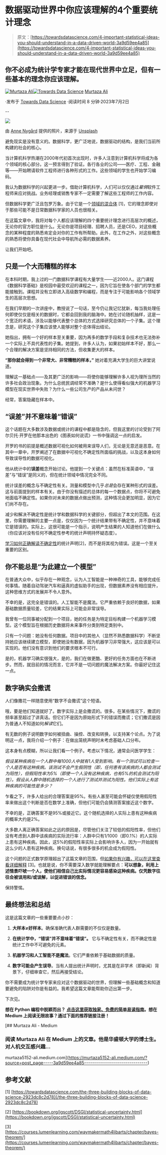 # 数据驱动世界中你应该理解的4个重要统计理念

> 原文：[https://towardsdatascience.com/4-important-statistical-ideas-you-should-understand-in-a-data-driven-world-3a9d59ee4a85](https://towardsdatascience.com/4-important-statistical-ideas-you-should-understand-in-a-data-driven-world-3a9d59ee4a85)

## 你不必成为统计学专家才能在现代世界中立足，但有一些基本的理念你应该理解。

[](https://murtaza5152-ali.medium.com/?source=post_page-----3a9d59ee4a85--------------------------------)[![Murtaza Ali](../Images/2aecff50999761022af29f9b30e2f925.png)](https://murtaza5152-ali.medium.com/?source=post_page-----3a9d59ee4a85--------------------------------)[](https://towardsdatascience.com/?source=post_page-----3a9d59ee4a85--------------------------------)[![Towards Data Science](../Images/a6ff2676ffcc0c7aad8aaf1d79379785.png)](https://towardsdatascience.com/?source=post_page-----3a9d59ee4a85--------------------------------) [Murtaza Ali](https://murtaza5152-ali.medium.com/?source=post_page-----3a9d59ee4a85--------------------------------)

·发布于 [Towards Data Science](https://towardsdatascience.com/?source=post_page-----3a9d59ee4a85--------------------------------) ·阅读时间 8 分钟·2023年7月2日

--

![](../Images/e0630fdccea81f3f8352110093e0e812.png)

由 [Anne Nygård](https://unsplash.com/@polarmermaid?utm_source=medium&utm_medium=referral) 提供的照片，来源于 [Unsplash](https://unsplash.com/?utm_source=medium&utm_medium=referral)

避免现实是没有意义的。数据科学，更广泛地说，数据驱动的结构，是我们当前所构建的社会的核心。

当计算机科学热潮在2000年代初首次出现时，许多人注意到计算机科学将成为各个领域的核心部分。这一预言得到了验证。各行各业的公司——医疗、工程、金融等——开始聘请软件工程师进行各种形式的工作。这些领域的学生也开始学习编码。

我认为数据科学的兴起更进一步。借助计算机科学，人们可以仅仅通过*雇佣*软件工程师来应对挑战。业务经理或销售专家不一定需要了解这些工程师的工作内容。

但数据科学更广泛且包罗万象。由于它是一个[领域的混合体](/the-three-building-blocks-of-data-science-2923dc8c2d78) [1]，它的理念即使对于那些可能不是日常数据科学家的人员也很相关。

在这篇文章中，我将对每个人都应该理解的四个重要统计理念进行高层次的概述，无论你的官方职位是什么。无论你是项目经理、招聘人员，还是CEO，对这些概念的某种程度的熟悉肯定会对你的工作有所帮助。此外，在工作之外，对这些概念的熟悉将使你具备在现代社会中导航所必需的数据素养。

让我们开始吧。

## 只是一个大而糟糕的样本

在本科时期，我上过的一门数据科学课程有大量学生——近2000人。这门课程《数据科学基础》是校园中最受欢迎的课程之一，因为它旨在使各个部门的学生都能接触到。课程并没有立即进入高级数学和编程，而是专注于可能影响各个领域学生的高层次思想。

在我们早期的一次讲座中，教授说了一句话，至今仍让我记忆犹新，每当我处理任何即使仅仅是相关的数据时，它都会回到我的脑海中。她在讨论随机抽样，这是一个宽泛的术语，涉及以能够代表整个总体的方式选择研究总体的一个子集。这个理念是，研究这个子集应该使人能够对整个总体得出结论。

她指出，拥有一个好的样本至关重要，因为再多的数学手段和复杂技术也无法弥补一个实际上不具代表性的子集。她提到，许多人认为，如果初始样本不好，那么一个合理的解决方案是坚持相同的方法，但收集更大的样本。

**“那你就会得到一个非常大、非常糟糕的样本，”** 她对着充满大学生的巨大讲堂说道。

理解这一基础点——及其更广泛的影响——将使你能够理解许多人视为理所当然的许多社会政治现象。为什么总统民调经常不准确？是什么使得看似强大的机器学习模型在现实世界中失败？为什么一些公司生产的产品从未问世？

经常，答案隐藏在样本中。

## “误差”并不意味着“错误”

这个话题在大多数涉及数据或统计的课程中都是隐含的，但我这里的讨论受到了阿尔贝托·开罗在他那本出色的《图表如何说谎》一书中强调这一点的启发。

开罗的书的前提是概述数据可视化如何被用来误导人们，无论是无意还是恶意。在其中一章中，开罗阐述了在数据中可视化不确定性所面临的挑战，以及这本身如何导致误导性的数据可视化。

他从统计中的**误差**概念开始讨论。他提到一个关键点：虽然在标准英语中，“误差”与“错误”是同义的，但在统计领域中情况完全不同。

统计误差的概念与不确定性有关。测量和模型中几乎*总是*会存在某种形式的误差。这与前面提到的样本有关。由于你没有描述的总体的每一个数据点，你将不可避免地面临不确定性。如果你对未来的数据点做出预测，这种情况会更加明显，因为它们尚不存在。

减少和解决不确定性是统计学和数据科学的关键部分，但超出了本文的范围。在这里，你需要理解的主要一点是，仅仅因为一个统计结果带有不确定性，并不意味着它是错误的。实际上，这很可能是一个指示，说明产生结果的人知道他们在做什么（你应该对没有任何不确定性参考的统计声明持怀疑态度）。

[学习如何正确解读不确定性](https://bookdown.org/jgscott/DSGI/statistical-uncertainty.html)的统计声明[2]，而不是将其视为错误。这是一个至关重要的区别。

## 你不能总是“为此建立一个模型”

在普通大众中，似乎存在一种观念，认为人工智能是一种神奇的工具，能够完成任何事情。随着自动驾驶汽车和逼真的虚拟助手的出现，但数据素养没有相应提升，这种思维方式的发展并不令人意外。

不幸的是，这完全是错误的。人工智能不是魔法。它严重依赖于良好的数据，如果基础数据质量较差，它的结果实际上可能会非常误导。

我曾有一位同事被分配到一个项目，她的任务是为特定目标构建一个机器学习模型。这个模型旨在根据历史数据将未来事件分类到特定类别中。

只有一个问题：她没有任何数据。项目中的其他人（显然不熟悉数据科学）不断坚持她应该继续建立模型，即使她没有数据，因为机器学习非常强大，这应该是可以实现的。他们没有意识到他们的要求根本不可行。

是的，机器学习确实很强大，是的，我们在做更酷、更好的任务方面也在不断进步。然而，就目前的情况而言，它并不是一切问题的魔法解决方案。你最好记住这一点。

## 数字确实会撒谎

人们像撒花一样随意使用“数字不会撒谎”这个短语。

哦，要是他们知道就好了。数字实际上是会撒谎的。很多。在某些情况下，撒谎的频率甚至超过了讲真话。但它们不是因为原始形式下的错误而撒谎；它们撒谎是因为普通人不知道如何*解读*它们。

有无数的例子说明数字如何被扭曲、操控、改变和转换，以支持某个论点。为了说明这一点，我将介绍一个例子：在做出笼统声明时未考虑基础人口分布。

这本身有点模糊，所以让我们看一个例子。考虑以下情况，通常会问医学学生：

*假设某种疾病在一个人群中每1000人中就有1人受到影响。有一个测试可以检查一个人是否有这种疾病。该测试不会产生假阴性（即，任何患有该疾病的人都会测试为阳性），但假阳性率为5%（即使一个人没有这种疾病，也有5%的机会测试为阳性）。假设从人群中随机选择的一个人进行了测试并测试为阳性。他们实际上有这种疾病的可能性是多少？*

乍看之下，许多人给出的合理答案是95%。有些人甚至可能会怀疑仅使用假阳性率来做出这个判断是否在数学上准确，但他们可能仍会猜测答案接近这个数字。

不幸的是，正确答案不是95%或接近它。这个随机选择的人实际上患有这种疾病的概率大约是2%。

大多数人离正确答案如此之远的原因是，尽管他们关注了较低的假阳性率，但他们没有考虑到人群中该疾病的实际流行率：人群中只有1/1000（即0.1%）的人实际上患有这种疾病。因此，这5%的假阳性率实际上会影响许多人，因为一开始就有这么少的人患有这种疾病。换句话说，有很多很多的机会成为假阳性。

这个问题的正式数学原理超出了这篇文章的范围，但[如果你有兴趣，可以在这里查看详细解释](https://courses.lumenlearning.com/waymakermath4libarts/chapter/bayes-theorem/) [3]。也就是说，你不需要深入数学就能理解要点：**可以想象，利用上述情景吓唬一个人，使他们相信自己比实际情况更容易感染这种疾病。仅凭数字往往会被误用和/或误解，以促进错误的信念。**

保持警惕。

## **最终想法和总结**

这是这篇文章的一些重要要点小抄：

1.  **大样本≠好样本**。确保准确代表人群需要的不仅仅是数量。

1.  **在统计学中，“错误”并不意味着“错误”。** 它与不确定性有关，而不确定性是统计工作中不可避免的元素。

1.  **机器学习和人工智能不是魔法**。它们严重依赖于基础数据的质量。

1.  **数字可能会产生误导**。当有人提出统计声明时，尤其是在非学术（即新闻）背景下，仔细审查它，然后再接受结论。

你不需要成为统计学专家来应对这个数据驱动的世界，但理解一些基础概念和知道要避免的陷阱对你是有益的。我希望这篇文章能帮助你迈出第一步。

下次见。

**想在 Python 编程中脱颖而出？** [**点击这里获取独家、免费的简单易读指南**](https://witty-speaker-6901.ck.page/0977670a91)**。想在 Medium 上阅读无限故事？通过下面的推荐链接注册！**

[](https://murtaza5152-ali.medium.com/?source=post_page-----3a9d59ee4a85--------------------------------) [## Murtaza Ali - Medium

### 阅读 Murtaza Ali 在 Medium 上的文章。他是华盛顿大学的博士生。对人机交互感兴趣…

murtaza5152-ali.medium.com](https://murtaza5152-ali.medium.com/?source=post_page-----3a9d59ee4a85--------------------------------)

## 参考文献

[1] [https://towardsdatascience.com/the-three-building-blocks-of-data-science-2923dc8c2d78](/the-three-building-blocks-of-data-science-2923dc8c2d78)

[2] [https://bookdown.org/jgscott/DSGI/statistical-uncertainty.html](https://bookdown.org/jgscott/DSGI/statistical-uncertainty.html)

[3] [https://courses.lumenlearning.com/waymakermath4libarts/chapter/bayes-theorem/](https://courses.lumenlearning.com/waymakermath4libarts/chapter/bayes-theorem/)
